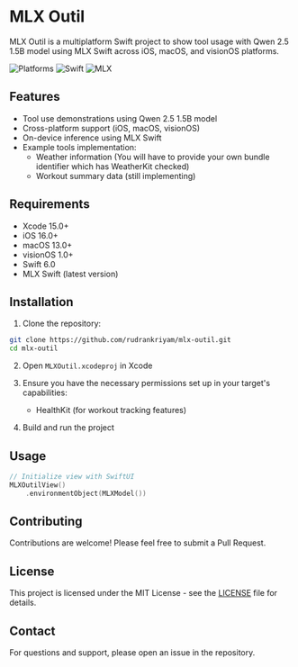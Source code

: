 # MLX Outil

MLX Outil is a multiplatform Swift project to show tool usage with Qwen 2.5 1.5B model using MLX Swift across iOS, macOS, and visionOS platforms.

![Platforms](https://img.shields.io/badge/Platforms-iOS%2016.0+%20|%20macOS%2013.0+%20|%20visionOS%201.0+-lightgrey)
![Swift](https://img.shields.io/badge/Swift-6.0-orange)
![MLX](https://img.shields.io/badge/MLX-latest-blue)

## Features

- Tool use demonstrations using Qwen 2.5 1.5B model
- Cross-platform support (iOS, macOS, visionOS)
- On-device inference using MLX Swift
- Example tools implementation:
  - Weather information (You will have to provide your own bundle identifier which has WeatherKit checked)
  - Workout summary data (still implementing)

## Requirements

- Xcode 15.0+
- iOS 16.0+
- macOS 13.0+
- visionOS 1.0+
- Swift 6.0
- MLX Swift (latest version)

## Installation

1. Clone the repository:
```bash
git clone https://github.com/rudrankriyam/mlx-outil.git
cd mlx-outil
```

2. Open `MLXOutil.xcodeproj` in Xcode

3. Ensure you have the necessary permissions set up in your target's capabilities:
   - HealthKit (for workout tracking features)

4. Build and run the project

## Usage

```swift
// Initialize view with SwiftUI
MLXOutilView()
    .environmentObject(MLXModel())
```

## Contributing

Contributions are welcome! Please feel free to submit a Pull Request.

## License

This project is licensed under the MIT License - see the [LICENSE](LICENSE) file for details.

## Contact
For questions and support, please open an issue in the repository.
